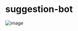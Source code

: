 # suggestion-bot
![image](https://user-images.githubusercontent.com/74924310/189112330-d0e9f800-d710-4c22-9978-be1d739725f9.png)


